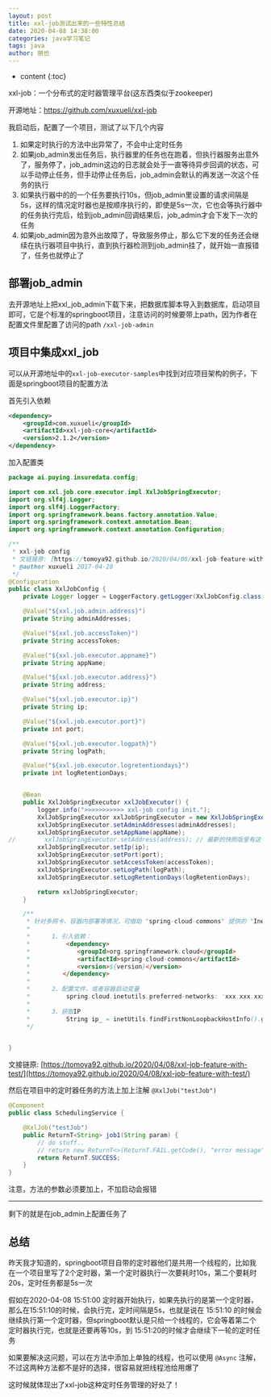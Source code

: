 ```yaml
---
layout: post
title: xxl-job测试出来的一些特性总结
date: 2020-04-08 14:38:00
categories: java学习笔记
tags: java
author: 朋也
---
```


* content
{:toc}

xxl-job：一个分布式的定时器管理平台(这东西类似于zookeeper)

开源地址：https://github.com/xuxueli/xxl-job

我启动后，配置了一个项目，测试了以下几个内容

1. 如果定时执行的方法中出异常了，不会中止定时任务
2. 如果job_admin发出任务后，执行器里的任务也在跑着，但执行器服务出意外了，服务停了，job_admin这边的日志就会处于一直等待异步回调的状态，可以手动停止任务，但手动停止任务后，job_admin会默认的再发送一次这个任务的执行
3. 如果执行器中的的一个任务要执行10s，但job_admin里设置的请求间隔是5s，这样的情况定时器也是按顺序执行的，即使是5s一次，它也会等执行器中的任务执行完后，给到job_admin回调结果后，job_admin才会下发下一次的任务
4. 如果job_admin因为意外出故障了，导致服务停止，那么它下发的任务还会继续在执行器项目中执行，直到执行器检测到job_admin挂了，就开始一直报错了，任务也就停止了

## 部署job_admin

去开源地址上把xxl_job_admin下载下来，把数据库脚本导入到数据库，启动项目即可，它是个标准的springboot项目，注意访问的时候要带上path，因为作者在配置文件里配置了访问的path `/xxl-job-admin`

## 项目中集成xxl_job

可以从开源地址中的`xxl-job-executor-samples`中找到对应项目架构的例子，下面是springboot项目的配置方法

首先引入依赖

```xml
<dependency>
    <groupId>com.xuxueli</groupId>
    <artifactId>xxl-job-core</artifactId>
    <version>2.1.2</version>
</dependency>
```

加入配置类

```java
package ai.puying.insuredata.config;

import com.xxl.job.core.executor.impl.XxlJobSpringExecutor;
import org.slf4j.Logger;
import org.slf4j.LoggerFactory;
import org.springframework.beans.factory.annotation.Value;
import org.springframework.context.annotation.Bean;
import org.springframework.context.annotation.Configuration;

/**
 * xxl-job config
 * 文链接原: [https://tomoya92.github.io/2020/04/08/xxl-job-feature-with-test/](https://tomoya92.github.io/2020/04/08/xxl-job-feature-with-test/)
 * @author xuxueli 2017-04-28
 */
@Configuration
public class XxlJobConfig {
    private Logger logger = LoggerFactory.getLogger(XxlJobConfig.class);

    @Value("${xxl.job.admin.address}")
    private String adminAddresses;

    @Value("${xxl.job.accessToken}")
    private String accessToken;

    @Value("${xxl.job.executor.appname}")
    private String appName;

    @Value("${xxl.job.executor.address}")
    private String address;

    @Value("${xxl.job.executor.ip}")
    private String ip;

    @Value("${xxl.job.executor.port}")
    private int port;

    @Value("${xxl.job.executor.logpath}")
    private String logPath;

    @Value("${xxl.job.executor.logretentiondays}")
    private int logRetentionDays;


    @Bean
    public XxlJobSpringExecutor xxlJobExecutor() {
        logger.info(">>>>>>>>>>> xxl-job config init.");
        XxlJobSpringExecutor xxlJobSpringExecutor = new XxlJobSpringExecutor();
        xxlJobSpringExecutor.setAdminAddresses(adminAddresses);
        xxlJobSpringExecutor.setAppName(appName);
//        xxlJobSpringExecutor.setAddress(address); // 最新的快照版里有这个参数的设置，但mvn中心库中的版本里没有这个参数，这里注释掉
        xxlJobSpringExecutor.setIp(ip);
        xxlJobSpringExecutor.setPort(port);
        xxlJobSpringExecutor.setAccessToken(accessToken);
        xxlJobSpringExecutor.setLogPath(logPath);
        xxlJobSpringExecutor.setLogRetentionDays(logRetentionDays);

        return xxlJobSpringExecutor;
    }

    /**
     * 针对多网卡、容器内部署等情况，可借助 "spring-cloud-commons" 提供的 "InetUtils" 组件灵活定制注册IP；
     *
     *      1、引入依赖：
     *          <dependency>
     *             <groupId>org.springframework.cloud</groupId>
     *             <artifactId>spring-cloud-commons</artifactId>
     *             <version>${version}</version>
     *         </dependency>
     *
     *      2、配置文件，或者容器启动变量
     *          spring.cloud.inetutils.preferred-networks: 'xxx.xxx.xxx.'
     *
     *      3、获取IP
     *          String ip_ = inetUtils.findFirstNonLoopbackHostInfo().getIpAddress();
     */


}
```

文接链原: [https://tomoya92.github.io/2020/04/08/xxl-job-feature-with-test/](https://tomoya92.github.io/2020/04/08/xxl-job-feature-with-test/)

然后在项目中的定时器任务的方法上加上注解 `@XxlJob("testJob")`

```java
@Component
public class SchedulingService {

    @XxlJob("testJob")
    public ReturnT<String> job1(String param) {
        // do stuff..
        // return new ReturnT<>(ReturnT.FAIL.getCode(), "error message");
        return ReturnT.SUCCESS;
    }
}
```

注意，方法的参数必须要加上，不加启动会报错

-----

剩下的就是在job_admin上配置任务了

## 总结

昨天我才知道的，springboot项目自带的定时器他们是共用一个线程的，比如我在一个项目里写了2个定时器，第一个定时器执行一次要耗时10s，第二个要耗时20s，定时任务都是5s一次

假如在2020-04-08 15:51:00 定时器开始执行，如果先执行的是第一个定时器，那么在15:51:10的时候，会执行完，定时间隔是5s，也就是说在 15:51:10 的时候会继续执行第一个定时器，但springboot默认是只给一个线程的，它会等着第二个定时器执行完，也就是还要再等10s，到 15:51:20的时候才会继续下一轮的定时任务

如果要解决这问题，可以在方法中添加上单独的线程，也可以使用 `@Async` 注解，不过这两种方法都不是好的选择，很容易就把线程池给用爆了

这时候就体现出了xxl-job这种定时任务管理的好处了！
